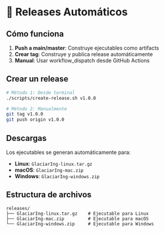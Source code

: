 # 🚀 Releases Automáticos

## Cómo funciona

1. **Push a main/master**: Construye ejecutables como artifacts
2. **Crear tag**: Construye y publica release automáticamente
3. **Manual**: Usar workflow_dispatch desde GitHub Actions

## Crear un release

```bash
# Método 1: Desde terminal
./scripts/create-release.sh v1.0.0

# Método 2: Manualmente
git tag v1.0.0
git push origin v1.0.0
```

## Descargas

Los ejecutables se generan automáticamente para:
- **Linux**: `GlaciarIng-linux.tar.gz`
- **macOS**: `GlaciarIng-mac.zip`
- **Windows**: `GlaciarIng-windows.zip`

## Estructura de archivos

```
releases/
├── GlaciarIng-linux.tar.gz    # Ejecutable para Linux
├── GlaciarIng-mac.zip         # Ejecutable para macOS
└── GlaciarIng-windows.zip     # Ejecutable para Windows
```